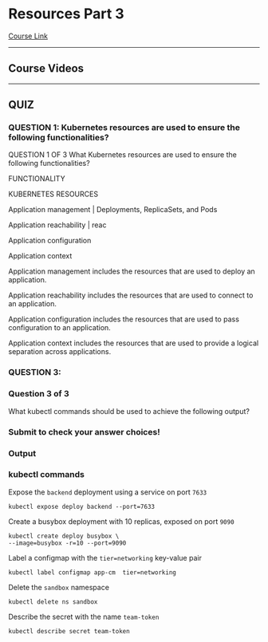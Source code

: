 # Resources Part 3

[Course Link](https://classroom.udacity.com/nanodegrees/nd064-1/parts/30cb07da-8fd4-4438-a209-b3457adb5d82/modules/7b21dfa4-aac8-4d24-82c5-65325e6dc691/lessons/d9fa86b3-301d-4966-86f8-a2f34a5a7ca3/concepts/16ba756b-e410-4536-aecb-f710f79a2ea2)

---

## Course Videos

---

## QUIZ

### QUESTION 1: Kubernetes resources are used to ensure the following functionalities?

QUESTION 1 OF 3
What Kubernetes resources are used to ensure the following functionalities?

FUNCTIONALITY

KUBERNETES RESOURCES

Application management | Deployments, ReplicaSets, and Pods

Application reachability | reac

Application configuration

Application context

Application management includes the resources that are used to deploy an application.

Application reachability includes the resources that are used to connect to an application.

Application configuration includes the resources that are used to pass configuration to an application.

Application context includes the resources that are used to provide a logical separation across applications.

### QUESTION 3:

<div class="container--3sWx1"><div class="prompt--1YMnx"><h3 class="question-number--3IlDk">Question 3 of 3</h3><div class="index-module--markdown--2MdcR ureact-markdown "><p>What kubectl commands should be used to achieve the following output?</p>
</div></div><div class="index--answer-choices--2ziSF"><div aria-label="Answer choice selections - tab through answer choices to match to concepts below. - currently ```bash
kubectl label configmap app-cm  tier=networking 
```" aria-dropeffect="move" role="listbox" tabindex="0" class="drop-zone--drop-zone--38cMu"><h3>Submit to check your answer choices!</h3></div></div><div class="index--labels--tWrVZ"><h3><div class="_15vzQlp3FJ8f94suLiPCPf ureact-markdown "><p>Output</p>
</div></h3><h3><div class="_15vzQlp3FJ8f94suLiPCPf ureact-markdown "><p>kubectl commands</p>
</div></h3></div><div class="index--answer-selections--3mNdz"><div class="index--pair--2zqTz"><div class="index--concept--AV9z3 index--pair-part--1zw9K"><div class="_15vzQlp3FJ8f94suLiPCPf ureact-markdown "><p>Expose the <code>backend</code> deployment using a service on port <code>7633</code></p>
</div></div><div class="index--answer-selection--bwGz3 index--pair-part--1zw9K"><div aria-label="Expose the `backend` deployment using a service on port `7633` - currently ```bash
kubectl expose deploy backend --port=7633
```" aria-dropeffect="move" role="listbox" tabindex="0" class="drop-zone--drop-zone--38cMu"><div aria-label="Answer 1, ```bash
kubectl expose deploy backend --port=7633
```." role="button" draggable="true" class="drag-item--drag-item--3sB2T" tabindex="0"><div class="_15vzQlp3FJ8f94suLiPCPf ureact-markdown "><pre><code class="lang-bash">kubectl expose deploy backend --port=7633
</code></pre>
</div></div></div></div></div><div class="index--pair--2zqTz"><div class="index--concept--AV9z3 index--pair-part--1zw9K"><div class="_15vzQlp3FJ8f94suLiPCPf ureact-markdown "><p>Create a busybox deployment with 10 replicas, exposed on port <code>9090</code></p>
</div></div><div class="index--answer-selection--bwGz3 index--pair-part--1zw9K"><div aria-label="Create a busybox deployment with 10 replicas, exposed on port `9090` - currently ```bash
kubectl create deploy busybox \
--image=busybox -r=10 --port=9090
```" aria-dropeffect="move" role="listbox" tabindex="0" class="drop-zone--drop-zone--38cMu"><div aria-label="Answer 1, ```bash
kubectl create deploy busybox \
--image=busybox -r=10 --port=9090
```." role="button" draggable="true" tabindex="0" class="drag-item--drag-item--3sB2T"><div class="_15vzQlp3FJ8f94suLiPCPf ureact-markdown "><pre><code class="lang-bash">kubectl create deploy busybox \
--image=busybox -r=10 --port=9090
</code></pre>
</div></div></div></div></div><div class="index--pair--2zqTz"><div class="index--concept--AV9z3 index--pair-part--1zw9K"><div class="_15vzQlp3FJ8f94suLiPCPf ureact-markdown "><p>Label a configmap with the <code>tier=networking</code> key-value pair</p>
</div></div><div class="index--answer-selection--bwGz3 index--pair-part--1zw9K"><div aria-label="Label a configmap with the `tier=networking` key-value pair - currently ```bash
kubectl label configmap app-cm  tier=networking 
```" aria-dropeffect="move" role="listbox" tabindex="0" class="drop-zone--drop-zone--38cMu"><div aria-label="Answer 1, ```bash
kubectl label configmap app-cm  tier=networking 
```." role="button" draggable="true" class="drag-item--drag-item--3sB2T" tabindex="0"><div class="_15vzQlp3FJ8f94suLiPCPf ureact-markdown "><pre><code class="lang-bash">kubectl label configmap app-cm  tier=networking 
</code></pre>
</div></div></div></div></div><div class="index--pair--2zqTz"><div class="index--concept--AV9z3 index--pair-part--1zw9K"><div class="_15vzQlp3FJ8f94suLiPCPf ureact-markdown "><p>Delete the <code>sandbox</code> namespace</p>
</div></div><div class="index--answer-selection--bwGz3 index--pair-part--1zw9K"><div aria-label="Delete the `sandbox` namespace - currently ```bash
kubectl delete ns sandbox
```" aria-dropeffect="move" role="listbox" tabindex="0" class="drop-zone--drop-zone--38cMu"><div aria-label="Answer 1, ```bash
kubectl delete ns sandbox
```." role="button" draggable="true" class="drag-item--drag-item--3sB2T" tabindex="0"><div class="_15vzQlp3FJ8f94suLiPCPf ureact-markdown "><pre><code class="lang-bash">kubectl delete ns sandbox
</code></pre>
</div></div></div></div></div><div class="index--pair--2zqTz"><div class="index--concept--AV9z3 index--pair-part--1zw9K"><div class="_15vzQlp3FJ8f94suLiPCPf ureact-markdown "><p>Describe the secret with the name <code>team-token</code></p>
</div></div><div class="index--answer-selection--bwGz3 index--pair-part--1zw9K"><div aria-label="Describe the secret with the name `team-token` - currently ```bash
kubectl describe secret team-token
```" aria-dropeffect="move" role="listbox" tabindex="0" class="drop-zone--drop-zone--38cMu"><div aria-label="Answer 1, ```bash
kubectl describe secret team-token
```." role="button" draggable="true" class="drag-item--drag-item--3sB2T" tabindex="0"><div class="_15vzQlp3FJ8f94suLiPCPf ureact-markdown "><pre><code class="lang-bash">kubectl describe secret team-token
</code></pre>
</div></div></div></div></div></div></div>
